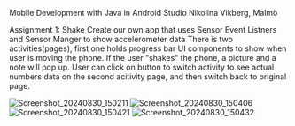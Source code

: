 Mobile Development with Java in Android Studio
Nikolina Vikberg, Malmö

Assignment 1: Shake
Create our own app that uses Sensor Event Listners and Sensor Manger to show accelerometer data
There is two activities(pages), first one holds progress bar UI components to show when user is moving the phone. If the user "shakes" the phone, a picture and a note will pop up.
User can click on button to switch activity to see actual numbers data on the second acitivity page, and then switch back to original page.


![Screenshot_20240830_150211](https://github.com/user-attachments/assets/8f51d25c-3efb-4afd-a6ba-ed41a13006e1)
![Screenshot_20240830_150406](https://github.com/user-attachments/assets/d3ea0c6f-7b64-4ce4-96db-fd8cbf61f875)
![Screenshot_20240830_150421](https://github.com/user-attachments/assets/082c42db-6abc-4888-9380-ff91d7acbedb)
![Screenshot_20240830_150432](https://github.com/user-attachments/assets/c1ab3443-ef11-430f-8561-49f8c4c79059)
